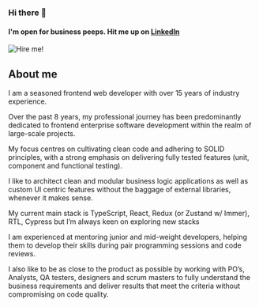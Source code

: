 ### Hi there 👋
#### I'm open for business peeps. Hit me up on [LinkedIn](https://www.linkedin.com/in/wanjastier/)

![Hire me!](https://i.imgflip.com/7y6vj2.jpg "Hire me!")


## About me

I am a seasoned frontend web developer with over 15 years of industry experience.

Over the past 8 years, my professional journey has been predominantly dedicated to frontend enterprise software development within the realm of large-scale projects.

My focus centres on cultivating clean code and adhering to SOLID principles, with a strong emphasis on delivering fully tested features (unit, component and functional testing).

I like to architect clean and modular business logic applications as well as custom UI centric features without the baggage of external libraries, whenever it makes sense.

My current main stack is TypeScript, React, Redux (or Zustand w/ Immer), RTL, Cypress but I’m always keen on exploring new stacks

I am experienced at mentoring junior and mid-weight developers, helping them to develop their skills during pair programming sessions and code reviews.

I also like to be as close to the product as possible by working with PO’s, Analysts, QA testers, designers and scrum masters to fully understand the business requirements and deliver results that meet the criteria without compromising on code quality.


<!--
**frontshift/frontshift** is a ✨ _special_ ✨ repository because its `README.md` (this file) appears on your GitHub profile.

Here are some ideas to get you started:

- 🔭 I’m currently working on ...
- 🌱 I’m currently learning ...
- 👯 I’m looking to collaborate on ...
- 🤔 I’m looking for help with ...
- 💬 Ask me about ...
- 📫 How to reach me: ...
- 😄 Pronouns: ...
- ⚡ Fun fact: ...
-->
